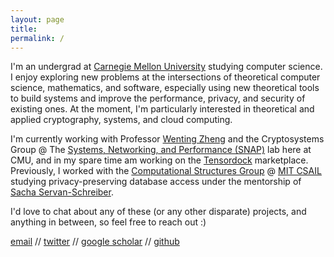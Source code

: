 ```yaml
---
layout: page
title: 
permalink: /
---
```


I'm an undergrad at [Carnegie Mellon University](https://www.cmu.edu/) studying computer science. I enjoy exploring new problems at the intersections of theoretical computer science, mathematics, and software, especially using new theoretical tools to build systems and improve the performance, privacy, and security of existing ones. 
At the moment, I'm particularly interested in theoretical and applied cryptography, systems, and cloud computing. 

I'm currently working with Professor [Wenting Zheng](https://wzheng.github.io/) and the Cryptosystems Group @ The [Systems, Networking, and Performance (SNAP)](https://snap.cs.cmu.edu/) lab here at CMU, and in my spare time am working on the [Tensordock](https://tensordock.com/) marketplace. 
Previously, I worked with the [Computational Structures Group](https://www.csail.mit.edu/research/computation-structures-group) @ [MIT CSAIL](https://www.csail.mit.edu/) studying privacy-preserving database access under the mentorship of [Sacha Servan-Schreiber](http://sachaservanschreiber.com/). 

I'd love to chat about any of these (or any other disparate) projects, and anything in between, so feel free to reach out :)

[email](mailto:sbeyzero@andrew.cmu.edu) // [twitter](https://twitter.com/simonbeyzerov) // [google scholar](https://scholar.google.com/citations?user=w08suY8AAAAJ) // [github](https://github.com/sim15)


